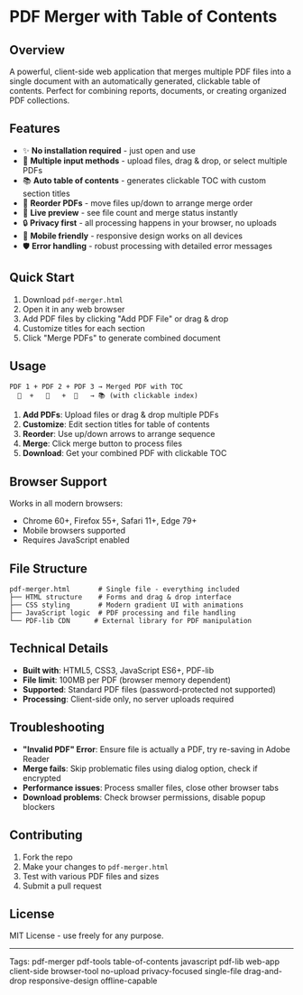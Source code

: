 # PDF Merger with Table of Contents

## Overview
A powerful, client-side web application that merges multiple PDF files into a single document with an automatically generated, clickable table of contents. Perfect for combining reports, documents, or creating organized PDF collections.

## Features
* ✨ **No installation required** - just open and use
* 📁 **Multiple input methods** - upload files, drag & drop, or select multiple PDFs
* 📚 **Auto table of contents** - generates clickable TOC with custom section titles
* 🔄 **Reorder PDFs** - move files up/down to arrange merge order
* 👀 **Live preview** - see file count and merge status instantly
* 🔒 **Privacy first** - all processing happens in your browser, no uploads
* 📱 **Mobile friendly** - responsive design works on all devices
* 🛡️ **Error handling** - robust processing with detailed error messages

## Quick Start
1. Download `pdf-merger.html`
2. Open it in any web browser
3. Add PDF files by clicking "Add PDF File" or drag & drop
4. Customize titles for each section
5. Click "Merge PDFs" to generate combined document

## Usage

```
PDF 1 + PDF 2 + PDF 3 → Merged PDF with TOC
  📄  +   📄   +  📄   → 📚 (with clickable index)
```

1. **Add PDFs**: Upload files or drag & drop multiple PDFs
2. **Customize**: Edit section titles for table of contents
3. **Reorder**: Use up/down arrows to arrange sequence
4. **Merge**: Click merge button to process files
5. **Download**: Get your combined PDF with clickable TOC

## Browser Support
Works in all modern browsers:
* Chrome 60+, Firefox 55+, Safari 11+, Edge 79+
* Mobile browsers supported
* Requires JavaScript enabled

## File Structure

```
pdf-merger.html       # Single file - everything included
├── HTML structure    # Forms and drag & drop interface
├── CSS styling       # Modern gradient UI with animations
├── JavaScript logic  # PDF processing and file handling
└── PDF-lib CDN      # External library for PDF manipulation
```

## Technical Details
* **Built with**: HTML5, CSS3, JavaScript ES6+, PDF-lib
* **File limit**: 100MB per PDF (browser memory dependent)
* **Supported**: Standard PDF files (password-protected not supported)
* **Processing**: Client-side only, no server uploads required

## Troubleshooting
* **"Invalid PDF" Error**: Ensure file is actually a PDF, try re-saving in Adobe Reader
* **Merge fails**: Skip problematic files using dialog option, check if encrypted
* **Performance issues**: Process smaller files, close other browser tabs
* **Download problems**: Check browser permissions, disable popup blockers

## Contributing
1. Fork the repo
2. Make your changes to `pdf-merger.html`
3. Test with various PDF files and sizes
4. Submit a pull request

## License
MIT License - use freely for any purpose.

---

Tags: pdf-merger pdf-tools table-of-contents javascript pdf-lib web-app client-side browser-tool no-upload privacy-focused single-file drag-and-drop responsive-design offline-capable

